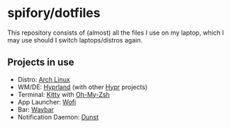 # spifory/dotfiles

This repository consists of (almost) all the files I use on my laptop, which I may use should I switch laptops/distros again.

## Projects in use

- Distro: [Arch Linux](https://archlinux.org)
- WM/DE: [Hyprland](https://hyprland.org) (with other [Hypr](https://github.com/hyprwm) projects)
- Terminal: [Kitty](https://sw.kovidgoyal.net/kitty) with [Oh-My-Zsh](https://ohmyz.sh)
- App Launcher: [Wofi](https://hg.sr.ht/~scoopta/wofi)
- Bar: [Waybar](https://github.com/Alexays/Waybar/)
- Notification Daemon: [Dunst](https://github.com/dunst-project/dunst/)